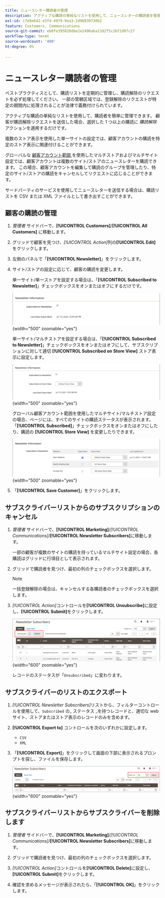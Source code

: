 ```yaml
---
title: ニュースレター購読者の管理
description: アクティブな購読の単純なリストを使用して、ニュースレターの購読者を管理する方法を説明します。
exl-id: c7e8e642-e3fd-4979-9ea3-2d96839730b2
feature: Customers, Communications
source-git-commit: eb0fe395020dbe2e2496aba13d2f5c2bf2d0fc27
workflow-type: tm+mt
source-wordcount: '499'
ht-degree: 0%

---
```


# ニュースレター購読者の管理

ベストプラクティスとして、購読リストを定期的に管理し、購読解除のリクエストを必ず処理してください。 一部の管轄区域では、登録解除のリクエストが特定の期間内に処理されることが法律で義務付けられています。

アクティブな購読の単純なリストを使用して、購読者を簡単に管理できます。 顧客が購読解除リクエストを送信した場合、選択した 1 つ以上の購読に _購読解除_ アクションを適用するだけです。

複数のストア表示を使用した単一サイトの設定では、顧客アカウントの購読を特定のストア表示に関連付けることができます。

グローバルな [ 顧客アカウント範囲 ](../customers/customer-account-scope.md) を使用したマルチストアおよびマルチサイト設定では、顧客アカウントは複数のサイト/ストアのニュースレターを購読できます。 この場合、顧客アカウントを編集して購読のグループを管理したり、特定のサイト/ストアの購読をキャンセルしてリクエストに応じることができます。

サードパーティのサービスを使用してニュースレターを送信する場合は、購読リストを CSV または XML ファイルとして書き出すことができます。

## 顧客の購読の管理

1. _管理者_ サイドバーで、**[!UICONTROL Customers]**/**[!UICONTROL All Customers]** に移動します。

1. グリッドで顧客を見つけ、_[!UICONTROL Action]_&#x200B;列の&#x200B;**[!UICONTROL Edit]**&#x200B;をクリックします。

1. 左側のパネルで「**[!UICONTROL Newsletter]**」をクリックします。

1. サイト/ストアの設定に応じて、顧客の購読を変更します。

   単一サイト/単一ストアを設定する場合は、「**[!UICONTROL Subscribed to Newsletter]**」チェックボックスをオンまたはオフにするだけです。

   ![ シングルストア顧客ニュースレター購読チェックボックス ](./assets/newsletter-customer-single-store.png){width="500" zoomable="yes"}

   単一サイト/マルチストアを設定する場合は、「**[!UICONTROL Subscribed to Newsletter]**」チェックボックスをオンまたはオフにして、サブスクリプションに対して適切 **[!UICONTROL Subscribed on Store View]** ストア表示に設定します。

   ![ マルチストア顧客ニュースレター購読チェックボックスとストア表示セレクター ](./assets/newsletter-customer-multi-store.png){width="500" zoomable="yes"}

   グローバル顧客アカウント範囲を使用したマルチサイト/マルチストア設定の場合、ページには、すべてのサイトの購読ステータスが表示されます。 「**[!UICONTROL Subscribed]**」チェックボックスをオンまたはオフにしたり、購読の **[!UICONTROL Store View]** を変更したりできます。

   ![ マルチサイト顧客ニュースレター購読チェックボックスとストア表示セレクター ](./assets/newsletter-customer-multi-site.png){width="500" zoomable="yes"}

1. 「**[!UICONTROL Save Customer]**」をクリックします。

## サブスクライバーリストからのサブスクリプションのキャンセル

1. _管理者_ サイドバーで、**[!UICONTROL Marketing]**/_[!UICONTROL Communications]_/**[!UICONTROL Newsletter Subscribers]**&#x200B;に移動します。

   一部の顧客が複数のサイトの購読を持っているマルチサイト設定の場合、各購読はグリッドに行項目として表示されます。

1. グリッドで購読者を見つけ、最初の列のチェックボックスを選択します。

   >[!NOTE]
   >
   >一括登録解除の場合は、キャンセルする各購読者のチェックボックスを選択します。

1. _[!UICONTROL Action]_&#x200B;コントロールを&#x200B;**[!UICONTROL Unsubscribe]**&#x200B;に設定し、**[!UICONTROL Submit]**&#x200B;をクリックします。

   ![ ニュースレターの登録解除 ](./assets/newsletter-unsubscribe.png){width="600" zoomable="yes"}

   レコードのステータスが「`Unsubscribed`」に変わります。

## サブスクライバーのリストのエクスポート

1. _[!UICONTROL Newsletter Subscribers]_&#x200B;リストから、フィルターコントロールを使用して、`Subscribed` の_ ステータス _を持つレコードと、適切な web サイト、ストアまたはストア表示のレコードのみを含めます。

1. **[!UICONTROL Export to]** コントロールを次のいずれかに設定します。

   - `CSV`
   - `XML`

1. 「**[!UICONTROL Export]**」をクリックして画面の下部に表示されるプロンプトを探し、ファイルを保存します。

   ![ ニュースレター購読者のエクスポート ](./assets/newsletter-subscribers-export.png){width="600" zoomable="yes"}

## サブスクライバーリストからサブスクライバーを削除します

1. _管理者_ サイドバーで、**[!UICONTROL Marketing]**/_[!UICONTROL Communications]_/**[!UICONTROL Newsletter Subscribers]**&#x200B;に移動します。

1. グリッドで購読者を見つけ、最初の列のチェックボックスを選択します。

1. _[!UICONTROL Action]_&#x200B;コントロールを&#x200B;**[!UICONTROL Delete]**&#x200B;に設定し、**[!UICONTROL Submit]**&#x200B;をクリックします。

1. 確認を求めるメッセージが表示されたら、「**[!UICONTROL OK]**」をクリックします。
